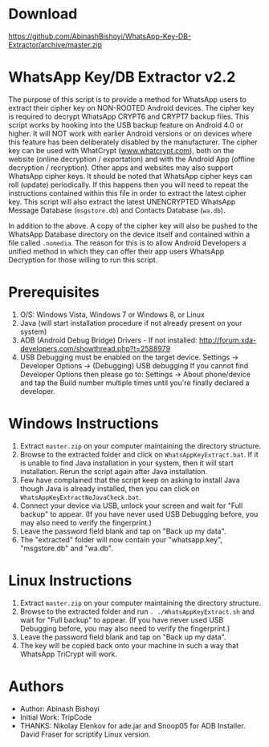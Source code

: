 # Download

https://github.com/AbinashBishoyi/WhatsApp-Key-DB-Extractor/archive/master.zip

# WhatsApp Key/DB Extractor v2.2

The purpose of this script is to provide a method for WhatsApp users to extract their cipher key on NON-ROOTED
Android devices. The cipher key is required to decrypt WhatsApp CRYPT6 and CRYPT7 backup files. This script
works by hooking into the USB backup feature on Android 4.0 or higher. It will NOT work with earlier Android
versions or on devices where this feature has been deliberately disabled by the manufacturer. The cipher key
can be used with WhatCrypt (www.whatcrypt.com), both on the website (online decryption / exportation) and with
the Android App (offline decryption / recryption). Other apps and websites may also support WhatsApp cipher keys.
It should be noted that WhatsApp cipher keys can roll (update) periodically. If this happens then you will need
to repeat the instructions contained within this file in order to extract the latest cipher key. This script will
also extract the latest UNENCRYPTED WhatsApp Message Database (`msgstore.db`) and Contacts Database (`wa.db`).

In addition to the above. A copy of the cipher key will also be pushed to the WhatsApp Database directory on the
device itself and contained within a file called `.nomedia`. The reason for this is to allow Android Developers
a unified method in which they can offer their app users WhatsApp Decryption for those willing to run this script.


# Prerequisites

1. O/S: Windows Vista, Windows 7 or Windows 8, or Linux
2. Java (will start installation procedure if not already present on your system)
3. ADB (Android Debug Bridge) Drivers - If not installed: http://forum.xda-developers.com/showthread.php?t=2588979
4. USB Debugging must be enabled on the target device. Settings -> Developer Options -> (Debugging) USB debugging
   If you cannot find Developer Options then please go to: Settings -> About phone/device and tap the Build number
   multiple times until you're finally declared a developer.

# Windows Instructions

1. Extract `master.zip` on your computer maintaining the directory structure.
2. Browse to the extracted folder and click on `WhatsAppKeyExtract.bat`. If it is unable to find Java installation in your system, then it will start installation. Rerun the script again after Java installation.
3. Few have complained that the script keep on asking to install Java though Java is already installed, then you can click on `WhatsAppKeyExtractNoJavaCheck.bat`.
4. Connect your device via USB, unlock your screen and wait for "Full backup" to appear. (If you have never used USB Debugging before, you may also need to verify the fingerprint.)
5. Leave the password field blank and tap on "Back up my data".
6. The "extracted" folder will now contain your "whatsapp.key", "msgstore.db" and "wa.db".

# Linux Instructions
 
1. Extract `master.zip` on your computer maintaining the directory structure.
2. Browse to the extracted folder and run `. ./WhatsAppKeyExtract.sh` and wait for "Full backup" to appear. (If you have never used USB Debugging before, you may also need to verify the fingerprint.)
3. Leave the password field blank and tap on "Back up my data".
4. The key will be copied back onto your machine in such a way that WhatsApp TriCrypt will work.

# Authors

* Author: Abinash Bishoyi
* Initial Work: TripCode
* THANKS: Nikolay Elenkov for ade.jar and Snoop05 for ADB Installer. David Fraser for scriptify Linux version.
